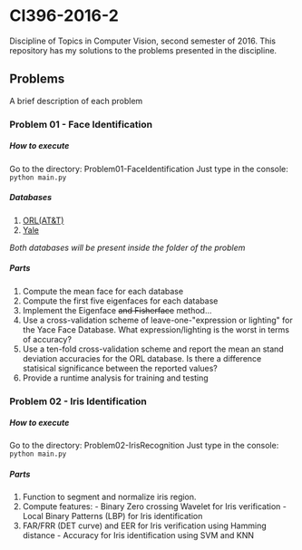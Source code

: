 # CI396-2016-2
Discipline of Topics in Computer Vision, second semester of 2016.
This repository has my solutions to the problems presented in the discipline.

## Problems
A brief description of each problem

### Problem 01 - Face Identification

##### How to execute
Go to the directory: Problem01-FaceIdentification
Just type in the console: ```python main.py```

##### Databases
1. [ORL(AT&T)](http://www.cl.cam.ac.uk/research/dtg/attarchive/facedatabase.html)
2. [Yale](http://vision.ucsd.edu/content/yale-face-database)

*Both databases will be present inside the folder of the problem*

##### Parts
1. Compute the mean face for each database
2. Compute the first five eigenfaces for each database
3. Implement the Eigenface ~~and Fisherface~~ method...
 1. Use a cross-validation scheme of leave-one-"expression or lighting" for the Yace Face Database. What expression/lighting is the worst in terms of accuracy?
 2. Use a ten-fold cross-validation scheme and report the mean an stand deviation accuracies for the ORL database. Is there a difference statisical significance between the reported values?
4. Provide a runtime analysis for training and testing

### Problem 02 - Iris Identification

##### How to execute
Go to the directory: Problem02-IrisRecognition
Just type in the console: ```python main.py```

##### Parts
1. Function to segment and normalize iris region.
2. Compute features: - Binary Zero crossing Wavelet for Iris verification - Local Binary Patterns (LBP) for Iris identification
3. FAR/FRR (DET curve) and EER for Iris verification using Hamming distance - Accuracy for Iris identification using SVM and KNN
